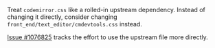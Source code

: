 Treat `codemirror.css` like a rolled-in upstream dependency. Instead of changing it directly, consider changing `front_end/text_editor/cmdevtools.css` instead.

[Issue #1076825](https://bugs.chromium.org/p/chromium/issues/detail?id=1076825) tracks the effort to use the upstream file more directly.
